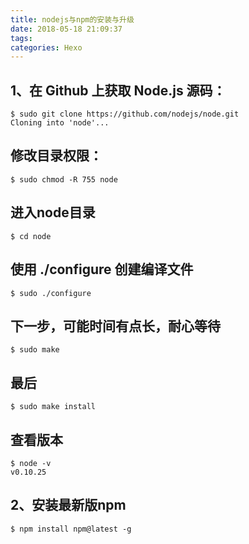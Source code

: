 ```yaml
---
title: nodejs与npm的安装与升级
date: 2018-05-18 21:09:37
tags:
categories: Hexo
---
```

1、在 Github 上获取 Node.js 源码：
---
	$ sudo git clone https://github.com/nodejs/node.git
	Cloning into 'node'...
修改目录权限：
---
	$ sudo chmod -R 755 node
进入node目录
---
	$ cd node
使用 ./configure 创建编译文件
---
	$ sudo ./configure
下一步，可能时间有点长，耐心等待
---
	$ sudo make
最后
---
	$ sudo make install
查看版本
---
	$ node -v
	v0.10.25
2、安装最新版npm
---
	$ npm install npm@latest -g
